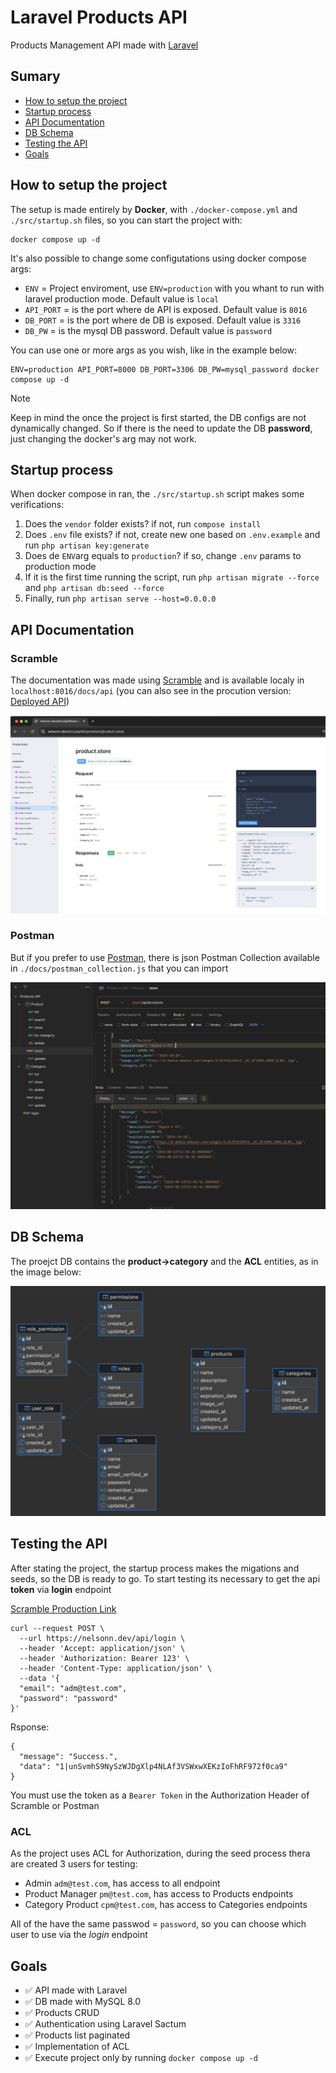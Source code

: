 # Laravel Products API

Products Management API made with [Laravel](https://laravel.com/)

## Sumary
- [How to setup the project](./README.md#how-to-setup-the-project)
- [Startup process](./README.md#startup-process)
- [API Documentation](./README.md#api-documentation)
- [DB Schema](./README.md#db-schema)
- [Testing the API](./testing-the-api)
- [Goals](./README.md#goals)

## How to setup the project

The setup is made entirely by **Docker**, with `./docker-compose.yml` and `./src/startup.sh` files, so you can start the project with:

```
docker compose up -d
```

It's also possible to change some configutations using docker compose args:
- `ENV` = Project enviroment, use `ENV=production` with you whant to run with laravel production mode. Default value is `local`
- `API_PORT` = is the port where de API is exposed. Default value is `8016`
- `DB_PORT` = is the port where de DB is exposed. Default value is `3316`
- `DB_PW` = is the mysql DB password. Default value is `password`

You can use one or more args as you wish, like in the example below:

```
ENV=production API_PORT=8000 DB_PORT=3306 DB_PW=mysql_password docker compose up -d
```

> [!NOTE]
> Keep in mind the once the project is first started, the DB configs are not dynamically changed.
> So if there is the need to update the DB **password**, just changing the docker's arg may not work.

## Startup process

When docker compose in ran, the `./src/startup.sh` script makes some verifications:
1. Does the `vendor` folder exists? if not, run `compose install`
2. Does `.env` file exists? if not, create new one based on `.env.example` and run `php artisan key:generate`
3. Does de `ENV`arg equals to `production`? if so, change `.env` params to production mode
4. If it is the first time running the script, run `php artisan migrate --force` and `php artisan db:seed --force`
5. Finally, run `php artisan serve --host=0.0.0.0`

## API Documentation

### Scramble

The documentation was made using [Scramble](https://scramble.dedoc.co/) and is available localy in `localhost:8016/docs/api` 
(you can also see in the procution version: [Deployed API](https://nelsonn.dev/docs/api))

![Scramble UI](/docs/images/scramble-ui.png)

### Postman

But if you prefer to use [Postman](https://www.postman.com/), there is json Postman Collection available in `./docs/postman_collection.js` that you can import

![Postman UI](/docs/images/postman-ui.png)

## DB Schema
The proejct DB contains the **product->category** and the **ACL** entities, as in the image below:

![DB diagram screeshot, using DBaver.](/docs/images/db-diagram.png)

## Testing the API

After stating the project, the startup process makes the migations and seeds, so the DB is ready to go. To start testing its necessary to get the api **token** via **login** endpoint

[Scramble Production Link](https://nelsonn.dev/docs/api#/operations/user.login)
```
curl --request POST \
  --url https://nelsonn.dev/api/login \
  --header 'Accept: application/json' \
  --header 'Authorization: Bearer 123' \
  --header 'Content-Type: application/json' \
  --data '{
  "email": "adm@test.com",
  "password": "password"
}'
```

Rsponse:
```
{
  "message": "Success.",
  "data": "1|unSvmhS9NySzWJDgXlp4NLAf3VSWxwXEKzIoFhRF972f0ca9"
}
```

You must use the token as a `Bearer Token` in the Authorization Header of Scramble or Postman

### ACL

As the project uses ACL for Authorization, during the seed process thera are created 3 users for testing:
- Admin `adm@test.com`, has access to all endpoint
- Product Manager `pm@test.com`, has access to Products endpoints 
- Category Product `cpm@test.com`, has access to Categories endpoints

All of the have the same passwod = `password`, so you can choose which user to use via the *login* endpoint

## Goals

- ✅ API made with Laravel
- ✅ DB made with MySQL 8.0
- ✅ Products CRUD
- ✅ Authentication using Laravel Sactum
- ✅ Products list paginated
- ✅ Implementation of ACL
- ✅ Execute project only by running `docker compose up -d`
